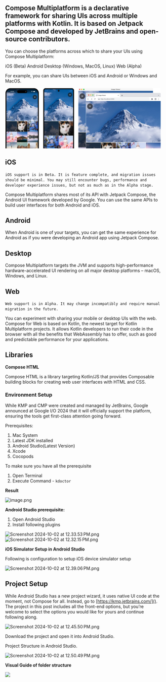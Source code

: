 ## Compose Multiplatform is a declarative framework for sharing UIs across multiple platforms with Kotlin. It is based on Jetpack Compose and developed by JetBrains and open-source contributors.

You can choose the platforms across which to share your UIs using Compose Multiplatform:

iOS (Beta)
Android
Desktop (Windows, MacOS, Linux)
Web (Alpha)

For example, you can share UIs between iOS and Android or Windows and MacOS.

<IMG  src="https://github.com/JetBrains/compose-multiplatform/raw/master/artwork/readme/apps.png"  alt="Shared UIs of the iOS, Android, desktop, and web apps"/>


## iOS

`iOS support is in Beta. It is feature complete, and migration issues should be minimal. You may still encounter bugs, performance and developer experience issues, but not as much as in the Alpha stage.`

Compose Multiplatform shares most of its API with Jetpack Compose, the Android UI framework developed by Google. You can use the same APIs to build user interfaces for both Android and iOS.

## Android

When Android is one of your targets, you can get the same experience for Android as if you were developing an Android app using Jetpack Compose.

## Desktop
Compose Multiplatform targets the JVM and supports high-performance hardware-accelerated UI rendering on all major desktop platforms – macOS, Windows, and Linux.

## Web
`Web support is in Alpha. It may change incompatibly and require manual migration in the future.`

You can experiment with sharing your mobile or desktop UIs with the web. Compose for Web is based on Kotlin, the newest target for Kotlin Multiplatform projects. It allows Kotlin developers to run their code in the browser with all the benefits that WebAssembly has to offer, such as good and predictable performance for your applications. 

## Libraries

**Compose HTML**

Compose HTML is a library targeting Kotlin/JS that provides Composable building blocks for creating web user interfaces with HTML and CSS.

### Environment Setup


While KMP and CMP were created and managed by JetBrains, Google announced at Google I/O 2024 that it will officially support the platform, ensuring the tools get first-class attention going forward.

Prerequisites:

1. Mac System
1. Latest JDK installed
1. Android Studio(Latest Version)
1. Xcode
1. Cocopods

To make sure you have all the prerequisite 

1. Open Terminal 
2. Execute Command - `kdoctor`

**Result**

![image.png](/.attachments/image-97b2817e-5376-4916-a078-2747decc3d56.png)

**Android Studio prerequisite:**  

1. Open Android Studio 
1. Install following plugins

![Screenshot 2024-10-02 at 12.33.53 PM.png](/.attachments/Screenshot%202024-10-02%20at%2012.33.53 PM-b6562534-522e-47fa-b4f1-92bb3dec882f.png)
![Screenshot 2024-10-02 at 12.32.15 PM.png](/.attachments/Screenshot%202024-10-02%20at%2012.32.15 PM-4b544b68-1f04-4d5f-9824-7c829e3865e5.png)

**iOS Simulator Setup in Android Studio**

Following is configuration to setup iOS device simulator setup 

![Screenshot 2024-10-02 at 12.39.06 PM.png](/.attachments/Screenshot%202024-10-02%20at%2012.39.06 PM-e3fece48-e7cc-4b8d-855c-98078d98a40c.png)


## Project Setup

While Android Studio has a new project wizard, it uses native UI code at the moment, not Compose for all. Instead, go to [https://kmp.jetbrains.com/](). The project in this post includes all the front-end options, but you’re welcome to select the options you would like for yours and continue following along.


![Screenshot 2024-10-02 at 12.45.50 PM.png](/.attachments/Screenshot%202024-10-02%20at%2012.45.50 PM-d8f40392-16a6-4718-ae67-15ba5f458c21.png)


Download the project and open it into Android Studio. 

Project Structure in Android Studio. 

![Screenshot 2024-10-02 at 12.50.49 PM.png](/.attachments/Screenshot%202024-10-02%20at%2012.50.49 PM-c8d45ec7-e089-4139-9be8-e203c5d8a3e2.png)

**Visual Guide of folder structure** 

<IMG  src="https://miro.medium.com/v2/resize:fit:15572/1*_RKGMEkunY6iGd-7Ni0fXg.png"/>




